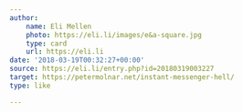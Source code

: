 ```yaml
---
author:
    name: Eli Mellen
    photo: https://eli.li/images/e&a-square.jpg
    type: card
    url: https://eli.li
date: '2018-03-19T00:32:27+00:00'
source: https://eli.li/entry.php?id=20180319003227
target: https://petermolnar.net/instant-messenger-hell/
type: like

---
```


